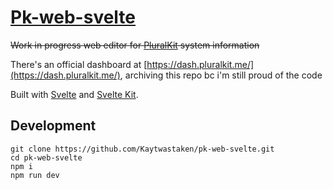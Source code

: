 # [Pk-web-svelte](https://pk.kayt.dev)
~~Work in progress web editor for [PluralKit](https://pluralkit.me) system information~~

There's an official dashboard at [https://dash.pluralkit.me/](https://dash.pluralkit.me/), archiving this repo bc i'm still proud of the code

Built with [Svelte](https://svelte.dev) and [Svelte Kit](https://kit.svelte.dev).

## Development

```
git clone https://github.com/Kaytwastaken/pk-web-svelte.git
cd pk-web-svelte
npm i
npm run dev
```
